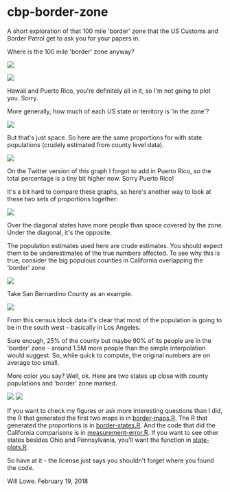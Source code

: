 # cbp-border-zone

A short exploration of that 100 mile 'border' zone that the US Customs and Border
Patrol get to ask you for your papers in.  

Where is the 100 mile 'border' zone anyway?

![](pics/border-zone-contiguous-us.png)

![](pics/border-zone-alaska.png)

Hawaii and Puerto Rico, you're definitely all in it, so I'm not going to plot
you. Sorry.

More generally, how much of each US state or territory is 'in the zone'?

![](pics/border-zone-area-proportions-by-state.png)

But that's just space.  So here are the same proportions for 
with state populations (crudely estimated from county level data).

![](pics/border-zone-pop-proportions-by-state.png)

On the Twitter version of this graph I forgot to add in Puerto Rico, so the 
total percentage is a tiny bit higher now.  Sorry Puerto Rico!

It's a bit hard to compare these graphs, so here's another way to look at these
two sets of proportions together:

![](pics/border-zone-pop-area-diffs-by-state.png)

Over the diagonal states have more
people than space covered by the zone. Under the diagonal, it's the opposite.

The population estimates used here are crude estimates.  You should expect them
to be underestimates of the true numbers affected. To see why this is true,
consider the big populous counties in California overlapping the 'border' zone

![](pics/border-zone-california.png)

Take San Bernardino County as an example.

![](pics/san-bernardino.png)

From this census block data it's clear that most of the
population is going to be in the south west - basically in Los Angeles.

Sure enough, 25% of the county but maybe 90% of its people are in the 
'border' zone - around 1.5M more people than the simple 
interpolation would suggest.  So, while quick to compute, the original 
numbers are on average too small.

More color you say? Well, ok. Here are two states up close with county
populations and 'border' zone marked.

![](pics/border-county-plot-pa.png)
![](pics/border-county-plot-oh.png)

If you want to check my figures or ask more interesting 
questions than I did, the R that generated the first two maps is 
in [border-maps.R](border-maps.R).  The R that generated the proportions
is in [border-states.R](border-states.R).  And the code that did the California
comparisons is in [measurement-error.R](measurement-error.R). If you want to
see other states besides Ohio and Pennsylvania, you'll want the function
in [state-plots.R](state-plots.R).

So have at it - the license just says you shouldn't forget where you found 
the code. 

Will Lowe. February 19, 2018

